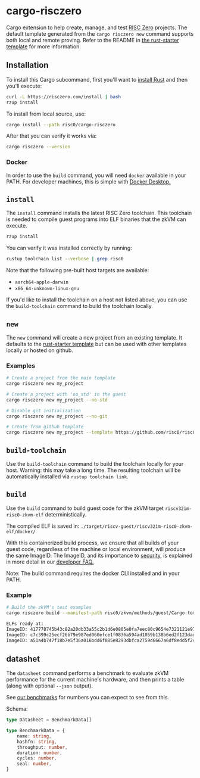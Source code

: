 # cargo-risczero

Cargo extension to help create, manage, and test [RISC Zero][risc-zero]
projects. The default template generated from the `cargo risczero new` command
supports both local and remote proving. Refer to the README in [the rust-starter
template][rust-starter] for more information.

## Installation

To install this Cargo subcommand, first you'll want to [install
Rust][install-rust] and then you'll execute:

```bash
curl -L https://risczero.com/install | bash
rzup install
```

To install from local source, use:

```bash
cargo install --path risc0/cargo-risczero
```

After that you can verify it works via:

```bash
cargo risczero --version
```

### Docker

In order to use the `build` command, you will need `docker` available in your
PATH. For developer machines, this is simple with [Docker
Desktop.](https://docs.docker.com/desktop/)

## `install`

The `install` command installs the latest RISC Zero toolchain. This toolchain is
needed to compile guest programs into ELF binaries that the zkVM can execute.

```bash
rzup install
```

You can verify it was installed correctly by running:

```bash
rustup toolchain list --verbose | grep risc0
```

Note that the following pre-built host targets are available:

- `aarch64-apple-darwin`
- `x86_64-unknown-linux-gnu`

If you'd like to install the toolchain on a host not listed above, you can use
the `build-toolchain` command to build the toolchain locally.

## `new`

The `new` command will create a new project from an existing template. It
defaults to the [rust-starter template][rust-starter] but can be used with other
templates locally or hosted on github.

### Examples

```bash
# Create a project from the main template
cargo risczero new my_project

# Create a project with 'no_std' in the guest
cargo risczero new my_project --no-std

# Disable git initialization
cargo risczero new my_project --no-git

# Create from github template
cargo risczero new my_project --template https://github.com/risc0/risc0-rust-starter
```

## `build-toolchain`

Use the `build-toolchain` command to build the toolchain locally for your host.
Warning: this may take a long time. The resulting toolchain will be
automatically installed via `rustup toolchain link`.

## `build`

Use the `build` command to build guest code for the zkVM target
`riscv32im-risc0-zkvm-elf` deterministically.

The compiled ELF is saved in: `./target/riscv-guest/riscv32im-risc0-zkvm-elf/docker/`

With this containerized build process, we ensure that all builds of your guest
code, regardless of the machine or local environment, will produce the same
ImageID. The ImageID, and its importance to
[security,](https://dev.risczero.com/faq#security) is explained in more detail
in our [developer FAQ.](https://dev.risczero.com/faq#zkvm-application-design)

Note: The build command requires the docker CLI installed and in your PATH.

### Example

```bash
# Build the zkVM's test examples
cargo risczero build --manifest-path risc0/zkvm/methods/guest/Cargo.toml

ELFs ready at:
ImageID: 417778745b43c82a20db33a55c2b1d6e0805e0fa7eec80c9654e7321121e97af - "target/riscv-guest/riscv32im-risc0-zkvm-elf/docker/risc0_zkvm_methods_guest/multi_test"
ImageID: c7c399c25ecf26b79e987ed060efce1f0836a594ad1059b138b6ed2f123dad38 - "target/riscv-guest/riscv32im-risc0-zkvm-elf/docker/risc0_zkvm_methods_guest/hello_commit"
ImageID: a51a4b747f18b7e5f36a016bdd6f885e8293dbfca2759d6667a6df8edd5f2489 - "target/riscv-guest/riscv32im-risc0-zkvm-elf/docker/risc0_zkvm_methods_guest/slice_io"
```

## datashet

The `datasheet` command performs a benchmark to evaluate zkVM performance for
the current machine's hardware, and then prints a table (along with optional
`--json` output).

See [our benchmarks](https://reports.risczero.com/main/datasheet) for numbers
you can expect to see from this.

Schema:

```ts
type Datasheet = BenchmarkData[]

type BenchmarkData = {
    name: string,
    hashfn: string,
    throughput: number,
    duration: number,
    cycles: number,
    seal: number,
}
```

[install-rust]: https://doc.rust-lang.org/cargo/getting-started/installation.html
[risc-zero]: https://risczero.com
[rust-starter]: https://github.com/risc0/risc0/tree/main/risc0/cargo-risczero/templates/rust-starter
